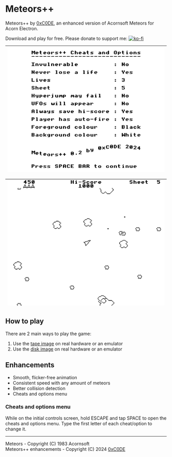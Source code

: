 # Meteors++

Meteors++ by [0xC0DE](https://twitter.com/0xC0DE6502), an enhanced version of Acornsoft Meteors for Acorn Electron.

Download and play for free. Please donate to support me: [![ko-fi](https://ko-fi.com/img/githubbutton_sm.svg)](https://ko-fi.com/S6S33YYQ7)

| ![Meteors++ - Screenshot 1](https://github.com/0xC0DE6502/meteors-enhanced-releases/blob/main/res/screenshot1.png?raw=true) |
|-|

| ![Meteors++ - Screenshot 2](https://github.com/0xC0DE6502/meteors-enhanced-releases/blob/main/res/screenshot2.png?raw=true) |
|-|

## How to play

There are 2 main ways to play the game:
1. Use the [tape image](https://github.com/0xC0DE6502/meteors-enhanced-releases/raw/main/meteors++.uef) on real hardware or an emulator
2. Use the [disk image](https://github.com/0xC0DE6502/meteors-enhanced-releases/raw/main/meteors++.ssd) on real hardware or an emulator

## Enhancements

* Smooth, flicker-free animation
* Consistent speed with any amount of meteors
* Better collision detection
* Cheats and options menu

### Cheats and options menu

While on the initial controls screen, hold ESCAPE and tap SPACE to open the cheats and options menu. Type the first letter of each cheat/option to change it.

---

Meteors - Copyright (C) 1983 Acornsoft  
Meteors++ enhancements - Copyright (C) 2024 [0xC0DE](https://twitter.com/0xC0DE6502)  
